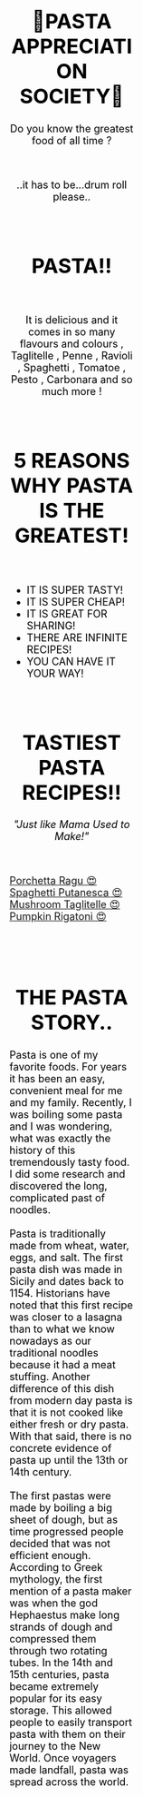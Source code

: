 <!DOCTYPE html>
<html>
<head>



<div style="background-image:url(//www.html.am/images/image-codes/milford_sound_t.jpg);width:220px;height:140px;color:black;font-size:18px;">






</head>

<body>

<h1 align="center" > 🍝PASTA APPRECIATION SOCIETY🍝 </h1> 
<p align="center"> Do you know the greatest food of all time ? </p>
<br> 
<p align="center">..it has to be...drum roll please..</p>
<br> 
<h1 align="center" >PASTA!!</h1> 
<br>
<p align="center"> It is delicious and it comes in so many flavours and colours , Taglitelle , Penne , Ravioli , Spaghetti , Tomatoe , Pesto , Carbonara and so much more !</p>
<br>
<h1 align="center"> 5 REASONS WHY PASTA IS THE GREATEST! </h1>
<br>

<ul style=“list-style-type:square">
<li> IT IS SUPER TASTY! </li> 
<li> IT IS SUPER CHEAP! </li>
<li> IT IS GREAT FOR SHARING!</li>
<li> THERE ARE INFINITE RECIPES! </li> 
<li> YOU CAN HAVE IT YOUR WAY! </li> 

</ul> 

<br>
<h1 align="center"> TASTIEST PASTA RECIPES!!</h1> 
<p align="center" > <i> "Just like Mama Used to Make!" </i> </p> 
<br> 

<a href="https://www.bbcgoodfood.com/recipes/porchetta-ragu"> Porchetta Ragu 😍 </a> 
<br>
<a href="https://www.bbcgoodfood.com/recipes/spaghetti-puttanesca"> Spaghetti Putanesca 😍 </a>
<br>
<a href="https://www.bbcgoodfood.com/recipes/creamy-mushroom-pasta"> Mushroom Taglitelle 😍 </a>
<br>
<a href="https://www.bbcgoodfood.com/recipes/creamy-pumpkin-pasta"> Pumpkin Rigatoni 😍 </a> 

<br>
<br>
<h1 align="center" > THE PASTA STORY.. </h1> 

<p> 
Pasta is one of my favorite foods. For years it has been an easy, convenient meal for me and my family. Recently, I was boiling some pasta and I was wondering, what was exactly the history of this tremendously tasty food. I did some research and discovered the long, complicated past of noodles.<br>
<br>
Pasta is traditionally made from wheat, water, eggs, and salt. The first pasta dish was made in Sicily and dates back to 1154. Historians have noted that this first recipe was closer to a lasagna than to what we know nowadays as our traditional noodles because it had a meat stuffing. Another difference of this dish from modern day pasta is that it is not cooked like either fresh or dry pasta. With that said, there is no concrete evidence of pasta up until the 13th or 14th century.<br>
<br>
The first pastas were made by boiling a big sheet of dough, but as time progressed people decided that was not efficient enough. According to Greek mythology, the first mention of a pasta maker was when the god Hephaestus make long strands of dough and compressed them through two rotating tubes. In the 14th and 15th centuries, pasta became extremely popular for its easy storage. This allowed people to easily transport pasta with them on their journey to the New World. Once voyagers made landfall, pasta was spread across the world.
</p> 



</body>
</html>
